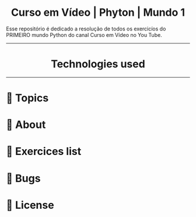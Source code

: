 <h1 align="center"> Curso em Vídeo | Phyton | Mundo 1</h1>
<p> Esse repositório é dedicado a resolução de todos os exercicíos do PRIMEIRO mundo Python do canal Curso em Vídeo no You Tube. </p>

---

<h1 align="center">Technologies used </h1>
<p align="center">
  <a href="https://www.java.com/en/">
  </a>
</p>
  
---
# :pushpin: Topics
# :rocket: About
# :memo: Exercices list
# :bug: Bugs
# :closed_book: License
